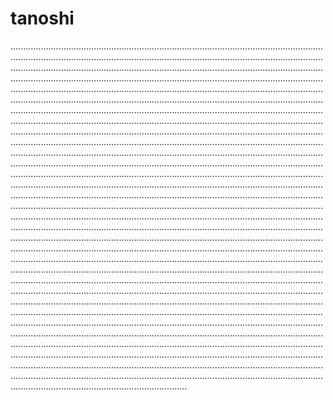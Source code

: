 # tanoshi
......................................................................................................................................................................................................................................................................................................................................................................................................................................................................................................................................................................................................................................................................................................................................................................................................................................................................................................................................................................................................................................................................................................................................................................................................................................................................................................................................................................................................................................................................................................................................................................................................................................................................................................................................................................................................................................................................................................................................................................................................................................................................................................................................................................................................................................................................................................................................................................................................................................................................................................................................................................................................................................................................................................................................................................................................................................................................................................................................................................................................................................................................................................................................................................................................................................................................................................................................................................................................................................................................................................................................................................................................................................................................................................................................................................................................................................................................................................................................................................................................................................................................................................................................................................................................